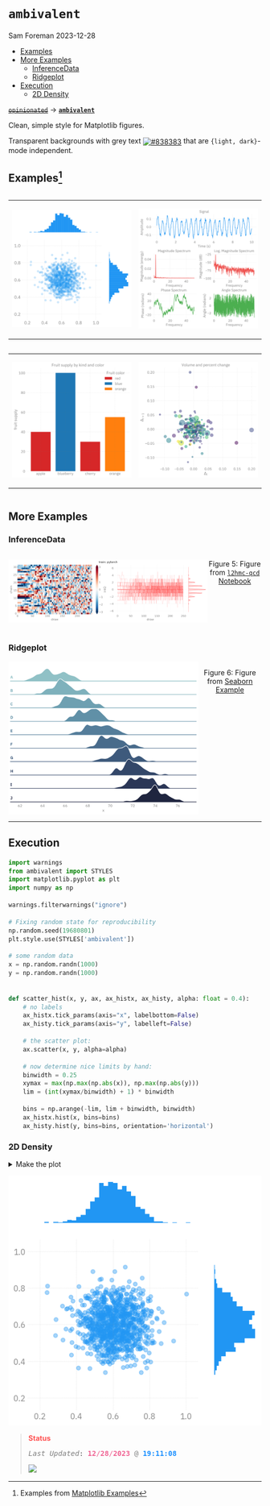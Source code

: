 # `ambivalent`
Sam Foreman
2023-12-28

- [Examples](#examplesexamples)
- [More Examples](#more-examples)
  - [InferenceData](#inferencedata)
  - [Ridgeplot](#ridgeplot)
- [Execution](#execution)
  - [2D Density](#d-density)

[~~`opinionated`~~](https://github.com/saforem2/opinionated)
$\longrightarrow$
[**`ambivalent`**](https://github.com/saforem2/ambivalent)

Clean, simple style for Matplotlib figures.

Transparent backgrounds with grey text <a href='#'><img valign='middle'
    alt='#838383' src='https://readme-swatches.vercel.app/838383'/></a>
that are `{light, dark}`-mode independent.

## Examples[^1]

<div layout-valign="bottom"
style="display: flex; text-align:center; align-items: flex-end;">

<table>
<colgroup>
<col style="width: 50%" />
<col style="width: 50%" />
</colgroup>
<tbody>
<tr class="odd">
<td style="text-align: center;"><div width="50.0%"
data-layout-align="center">
<p><img src="./assets/density-2d.svg" id="fig-density" class="stretch"
data-fig.extended="false" alt="Figure 1: 2D Density" /></p>
</div></td>
<td style="text-align: center;"><div width="50.0%"
data-layout-align="center">
<p><img src="./assets/spectrum.svg" id="fig-spectrum" class="stretch"
data-fig.extended="false" alt="Figure 2: spectrum" /></p>
</div></td>
</tr>
</tbody>
</table>

</div>

<div layout-valign="bottom"
style="display: flex; text-align:center; align-items: flex-end;">

<table>
<colgroup>
<col style="width: 50%" />
<col style="width: 50%" />
</colgroup>
<tbody>
<tr class="odd">
<td style="text-align: center;"><div width="50.0%"
data-layout-align="center">
<p><img src="./assets/bar.svg" id="fig-bar" class="stretch"
data-fig.extended="false" alt="Figure 3: bar" /></p>
</div></td>
<td style="text-align: center;"><div width="50.0%"
data-layout-align="center">
<p><img src="./assets/scatter.svg" id="fig-scatter" class="stretch"
data-fig.extended="false" alt="Figure 4: scatter" /></p>
</div></td>
</tr>
</tbody>
</table>

</div>

## More Examples

### InferenceData

<div id="fig-chains" style="display: flex; text-align:center;">

![chains](./assets/chains.svg)

Figure 5: Figure from [`l2hmc-qcd`
Notebook](https://saforem2.github.io/l2hmc-qcd/qmd/l2hmc-2dU1/l2hmc-2dU1.html)

</div>

### Ridgeplot

<div id="fig-ridgeplot" style="display: flex; text-align:center;">

<img src="./assets/ridgeplot.svg" style="width:75.0%" alt="ridgeplot" />

Figure 6: Figure from [Seaborn
Example](https://seaborn.pydata.org/examples/kde_ridgeplot)

</div>

------------------------------------------------------------------------

## Execution

``` python
import warnings
from ambivalent import STYLES
import matplotlib.pyplot as plt
import numpy as np

warnings.filterwarnings("ignore")

# Fixing random state for reproducibility
np.random.seed(19680801)
plt.style.use(STYLES['ambivalent'])

# some random data
x = np.random.randn(1000)
y = np.random.randn(1000)


def scatter_hist(x, y, ax, ax_histx, ax_histy, alpha: float = 0.4):
    # no labels
    ax_histx.tick_params(axis="x", labelbottom=False)
    ax_histy.tick_params(axis="y", labelleft=False)

    # the scatter plot:
    ax.scatter(x, y, alpha=alpha)

    # now determine nice limits by hand:
    binwidth = 0.25
    xymax = max(np.max(np.abs(x)), np.max(np.abs(y)))
    lim = (int(xymax/binwidth) + 1) * binwidth

    bins = np.arange(-lim, lim + binwidth, binwidth)
    ax_histx.hist(x, bins=bins)
    ax_histy.hist(y, bins=bins, orientation='horizontal')
```

### 2D Density

<details>
<summary>Make the plot</summary>

``` python
# Start with a square Figure.
fig = plt.figure(figsize=(6, 6))
# Add a gridspec with two rows and two columns and a ratio of 1 to 4 between
# the size of the marginal axes and the main axes in both directions.
# Also adjust the subplot parameters for a square plot.
gs = fig.add_gridspec(2, 2,  width_ratios=(4, 1), height_ratios=(1, 4),
                      left=0.1, right=0.9, bottom=0.1, top=0.9,
                      wspace=0.15, hspace=0.15)
# Create the Axes.
ax = fig.add_subplot(gs[1, 0])
ax_histx = fig.add_subplot(gs[0, 0], sharex=ax)
ax_histy = fig.add_subplot(gs[1, 1], sharey=ax)
_ = fig.axes[1].grid(False)
_ = fig.axes[2].set_xticklabels([])
_ = fig.axes[1].set_yticklabels([])
_ = fig.axes[2].grid(False)
_ = fig.axes[0].set_xticklabels(fig.axes[0].get_xticklabels())
_ = fig.axes[0].set_yticklabels(fig.axes[0].get_yticklabels())

# Draw the scatter plot and marginals.
_ = scatter_hist(x, y, ax, ax_histx, ax_histy)
_ = plt.show()
```

</details>

<img src="index_files/figure-commonmark/fig-py-density2d-output-1.png"
id="fig-py-density2d" alt="Figure 7: 2D Density plot" />

<div>

> **<span style="color: #FF5252;"> Status</span>**
>
> <pre style="white-space:pre;overflow-x:auto;line-height:normal;font-family:Menlo,'DejaVu Sans Mono',consolas,'Courier New',monospace"><span style="color: #7f7f7f; text-decoration-color: #7f7f7f; font-style: italic">Last Updated</span>: <span style="color: #f06292; text-decoration-color: #f06292; font-weight: bold">12</span><span style="color: #f06292; text-decoration-color: #f06292">/</span><span style="color: #f06292; text-decoration-color: #f06292; font-weight: bold">28</span><span style="color: #f06292; text-decoration-color: #f06292">/</span><span style="color: #f06292; text-decoration-color: #f06292; font-weight: bold">2023</span> <span style="color: #7f7f7f; text-decoration-color: #7f7f7f">@</span> <span style="color: #1a8fff; text-decoration-color: #1a8fff; font-weight: bold">19:11:08</span>
> </pre>
>
> <span style="text-align:center;">![](https://hits.seeyoufarm.com/api/count/incr/badge.svg?url=https%3A%2F%2Fsaforem2.github.io%2Fambivalent&count_bg=%23222222&title_bg=%23303030&icon=&icon_color=%23E7E7E7)</span>

</div>

[^1]: Examples from [Matplotlib
    Examples](https://matplotlib.org/stable/gallery/index.html)
